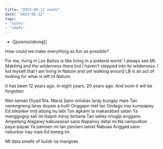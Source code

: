 ```yaml
---
title: "2023-05-12 seeds"
date: "2023-05-12"
tags:
- "notes"
- "seeds"
---
```


- [[poems/obong]]

How could we make everything as fun as possible?

For me, living in Los Baños is like living in a pretend world. I always see Mt. Makiling and the wilderness there but I haven't stepped into its wilderness. I kid myself that I am living in Nature and yet walking around LB is an act of looking for what is left of Nature.

It has been 12 years ago. In eight years, 20 years ago. And soon it will be forgotten

Nen saman
Diyad Sta. Maria
Sano onlukas laray bungay mais
Tan nanengneng laray duyaw a butil
Onggapo met lan
Ondago iray kumpapey
Ed silesilew mid abung nu labi
Tan agkami la makasabad satan
Ya manggogoy sali mi
Ikapot miray bintana
Tan saliey onugip anggano
Ampetang
Alagarey kabuwasan sano
Napanoy datal mi
Na nampulbon paya-payak
Ya panisen mi tan panisen lamet
Nabuas
Anggad sano naburbor iray mais
Ed beneg mi.

Mt data smells of bulok na mangoes